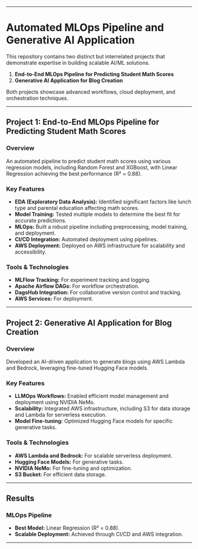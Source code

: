 
---

# Automated MLOps Pipeline and Generative AI Application

This repository contains two distinct but interrelated projects that demonstrate expertise in building scalable AI/ML solutions. 

1. **End-to-End MLOps Pipeline for Predicting Student Math Scores**  
2. **Generative AI Application for Blog Creation**  

Both projects showcase advanced workflows, cloud deployment, and orchestration techniques.  

---

## **Project 1: End-to-End MLOps Pipeline for Predicting Student Math Scores**

### Overview  
An automated pipeline to predict student math scores using various regression models, including Random Forest and XGBoost, with Linear Regression achieving the best performance (R² = 0.88).  

### Key Features  
- **EDA (Exploratory Data Analysis):** Identified significant factors like lunch type and parental education affecting math scores.  
- **Model Training:** Tested multiple models to determine the best fit for accurate predictions.  
- **MLOps:** Built a robust pipeline including preprocessing, model training, and deployment.  
- **CI/CD Integration:** Automated deployment using pipelines.  
- **AWS Deployment:** Deployed on AWS infrastructure for scalability and accessibility.  

### Tools & Technologies  
- **MLFlow Tracking:** For experiment tracking and logging.  
- **Apache Airflow DAGs:** For workflow orchestration.  
- **DagsHub Integration:** For collaborative version control and tracking.  
- **AWS Services:** For deployment.  

---

## **Project 2: Generative AI Application for Blog Creation**

### Overview  
Developed an AI-driven application to generate blogs using AWS Lambda and Bedrock, leveraging fine-tuned Hugging Face models. 

### Key Features  
- **LLMOps Workflows:** Enabled efficient model management and deployment using NVIDIA NeMo.  
- **Scalability:** Integrated AWS infrastructure, including S3 for data storage and Lambda for serverless execution.  
- **Model Fine-tuning:** Optimized Hugging Face models for specific generative tasks.  

### Tools & Technologies  
- **AWS Lambda and Bedrock:** For scalable serverless deployment.  
- **Hugging Face Models:** For generative tasks.  
- **NVIDIA NeMo:** For fine-tuning and optimization.  
- **S3 Bucket:** For efficient data storage.  

---
## **Results**

### MLOps Pipeline  
- **Best Model:** Linear Regression (R² = 0.88).  
- **Scalable Deployment:** Achieved through CI/CD and AWS integration.  
---
